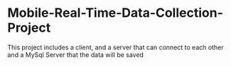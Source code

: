 # Mobile-Real-Time-Data-Collection-Project
This project includes a client, and a server that can connect to each other and a MySql Server that the data will be saved
